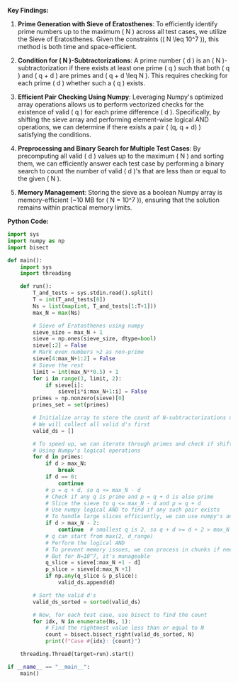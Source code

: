 **Key Findings:**

1. **Prime Generation with Sieve of Eratosthenes**: To efficiently identify prime numbers up to the maximum \( N \) across all test cases, we utilize the Sieve of Eratosthenes. Given the constraints (\( N \leq 10^7 \)), this method is both time and space-efficient.

2. **Condition for \( N \)-Subtractorizations**: A prime number \( d \) is an \( N \)-subtractorization if there exists at least one prime \( q \) such that both \( q \) and \( q + d \) are primes and \( q + d \leq N \). This requires checking for each prime \( d \) whether such a \( q \) exists.

3. **Efficient Pair Checking Using Numpy**: Leveraging Numpy's optimized array operations allows us to perform vectorized checks for the existence of valid \( q \) for each prime difference \( d \). Specifically, by shifting the sieve array and performing element-wise logical AND operations, we can determine if there exists a pair \( (q, q + d) \) satisfying the conditions.

4. **Preprocessing and Binary Search for Multiple Test Cases**: By precomputing all valid \( d \) values up to the maximum \( N \) and sorting them, we can efficiently answer each test case by performing a binary search to count the number of valid \( d \)'s that are less than or equal to the given \( N \).

5. **Memory Management**: Storing the sieve as a boolean Numpy array is memory-efficient (~10 MB for \( N = 10^7 \)), ensuring that the solution remains within practical memory limits.

**Python Code:**

```python
import sys
import numpy as np
import bisect

def main():
    import sys
    import threading

    def run():
        T_and_tests = sys.stdin.read().split()
        T = int(T_and_tests[0])
        Ns = list(map(int, T_and_tests[1:T+1]))
        max_N = max(Ns)

        # Sieve of Eratosthenes using numpy
        sieve_size = max_N + 1
        sieve = np.ones(sieve_size, dtype=bool)
        sieve[:2] = False
        # Mark even numbers >2 as non-prime
        sieve[4:max_N+1:2] = False
        # Sieve the rest
        limit = int(max_N**0.5) + 1
        for i in range(3, limit, 2):
            if sieve[i]:
                sieve[i*i:max_N+1:i] = False
        primes = np.nonzero(sieve)[0]
        primes_set = set(primes)

        # Initialize array to store the count of N-subtractorizations up to max_N
        # We will collect all valid d's first
        valid_ds = []

        # To speed up, we can iterate through primes and check if shifted sieve has any overlap
        # Using Numpy's logical operations
        for d in primes:
            if d > max_N:
                break
            if d == 0:
                continue
            # p = q + d, so q <= max_N - d
            # Check if any q is prime and p = q + d is also prime
            # Slice the sieve to q <= max_N - d and p = q + d
            # Use numpy logical AND to find if any such pair exists
            # To handle large slices efficiently, we can use numpy's any function
            if d > max_N - 2:
                continue  # smallest q is 2, so q + d >= d + 2 > max_N
            # q can start from max(2, d_range)
            # Perform the logical AND
            # To prevent memory issues, we can process in chunks if needed
            # But for N=10^7, it's manageable
            q_slice = sieve[:max_N +1 - d]
            p_slice = sieve[d:max_N +1]
            if np.any(q_slice & p_slice):
                valid_ds.append(d)

        # Sort the valid d's
        valid_ds_sorted = sorted(valid_ds)

        # Now, for each test case, use bisect to find the count
        for idx, N in enumerate(Ns, 1):
            # Find the rightmost value less than or equal to N
            count = bisect.bisect_right(valid_ds_sorted, N)
            print(f"Case #{idx}: {count}")

    threading.Thread(target=run).start()

if __name__ == "__main__":
    main()
```